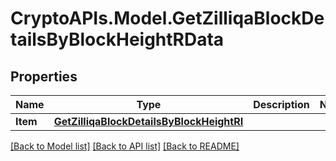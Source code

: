 # CryptoAPIs.Model.GetZilliqaBlockDetailsByBlockHeightRData

## Properties

Name | Type | Description | Notes
------------ | ------------- | ------------- | -------------
**Item** | [**GetZilliqaBlockDetailsByBlockHeightRI**](GetZilliqaBlockDetailsByBlockHeightRI.md) |  | 

[[Back to Model list]](../README.md#documentation-for-models) [[Back to API list]](../README.md#documentation-for-api-endpoints) [[Back to README]](../README.md)

